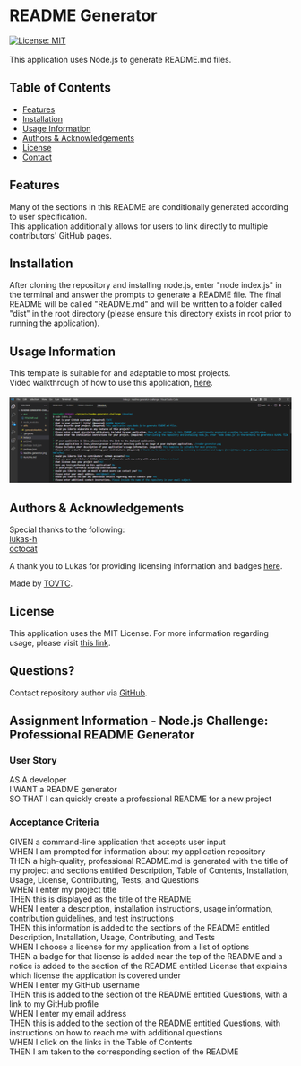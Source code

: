 
  # README Generator
  [![License: MIT](https://img.shields.io/badge/License-MIT-yellow.svg)](https://opensource.org/licenses/MIT)</br></br>
  This application uses Node.js to generate README.md files.
  
  ## Table of Contents
  * [Features](#features)
  * [Installation](#installation)
  * [Usage Information](#usage)
  * [Authors & Acknowledgements](#credits)
  * [License](#license)
  * [Contact](#questions)
  
  ## Features<a name="features"></a>
  Many of the sections in this README are conditionally generated according to user specification.</br>This application additionally allows for users to link directly to multiple contributors' GitHub pages.
    
  ## Installation <a name="installation"></a>
  After cloning the repository and installing node.js, enter "node index.js" in the terminal and answer the prompts to generate a README file. The final README will be called "README.md" and will be written to a folder called "dist" in the root directory (please ensure this directory exists in root prior to running the application).
  
  ## Usage Information<a name="usage"></a>
  This template is suitable for and adaptable to most projects.</br>
  Video walkthrough of how to use this application, [here](https://drive.google.com/drive/folders/1xqaz86GCBlmcPCVCJUf3rRhcY1qgg_3s?usp=sharing).</br></br>
  ![README Generator](./readme-generator.png "README Generator")</br>
    
  ## Authors & Acknowledgements<a name="credits"></a>
  Special thanks to the following:</br>
    [lukas-h](https://github.com/lukas-h)</br>[octocat](https://github.com/octocat)</br>
    
  A thank you to Lukas for providing licensing information and badges [here](https://gist.github.com/lukas-h/2a5d00690736b4c3a7ba).
  
  Made by [TOVTC](https://github.com/TOVTC).
  
  ## License<a name="license"></a>
  This application uses the MIT License. For more information regarding usage, please visit [this link](https://opensource.org/licenses/MIT).

  ## Questions?<a name="questions"></a>
  Contact repository author via [GitHub](https://github.com/TOVTC).
    
  ## Assignment Information - Node.js Challenge: Professional README Generator
  ### User Story
  AS A developer</br>
  I WANT a README generator</br>
  SO THAT I can quickly create a professional README for a new project

  ### Acceptance Criteria
  GIVEN a command-line application that accepts user input</br>
  WHEN I am prompted for information about my application repository</br>
  THEN a high-quality, professional README.md is generated with the title of my project and sections entitled Description, Table of Contents, Installation, Usage, License, Contributing, Tests, and Questions</br>
  WHEN I enter my project title</br>
  THEN this is displayed as the title of the README</br>
  WHEN I enter a description, installation instructions, usage information, contribution guidelines, and test instructions</br>
  THEN this information is added to the sections of the README entitled Description, Installation, Usage, Contributing, and Tests</br>
  WHEN I choose a license for my application from a list of options</br>
  THEN a badge for that license is added near the top of the README and a notice is added to the section of the README entitled License that explains which license the application is covered under</br>
  WHEN I enter my GitHub username</br>
  THEN this is added to the section of the README entitled Questions, with a link to my GitHub profile</br>
  WHEN I enter my email address</br>
  THEN this is added to the section of the README entitled Questions, with instructions on how to reach me with additional questions</br>
  WHEN I click on the links in the Table of Contents</br>
  THEN I am taken to the corresponding section of the README